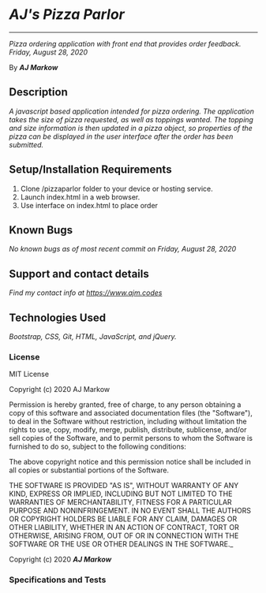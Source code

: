 # _AJ's Pizza Parlor_

---

_Pizza ordering application with front end that provides order feedback. Friday, August 28, 2020_

By **_AJ Markow_**

## Description

_A javascript based application intended for pizza ordering. The application takes the size of pizza requested, as well as toppings wanted. The topping and size information is then updated in a pizza object, so properties of the pizza can be displayed in the user interface after the order has been submitted._

## Setup/Installation Requirements

1. Clone /pizzaparlor folder to your device or hosting service.
2. Launch index.html in a web browser.
3. Use interface on index.html to place order

## Known Bugs

_No known bugs as of most recent commit on Friday, August 28, 2020_

## Support and contact details

_Find my contact info at https://www.ajm.codes_

## Technologies Used

_Bootstrap, CSS, Git, HTML, JavaScript, and jQuery._

### License

MIT License

Copyright (c) 2020 AJ Markow

Permission is hereby granted, free of charge, to any person obtaining a copy
of this software and associated documentation files (the "Software"), to deal
in the Software without restriction, including without limitation the rights
to use, copy, modify, merge, publish, distribute, sublicense, and/or sell
copies of the Software, and to permit persons to whom the Software is
furnished to do so, subject to the following conditions:

The above copyright notice and this permission notice shall be included in all
copies or substantial portions of the Software.

THE SOFTWARE IS PROVIDED "AS IS", WITHOUT WARRANTY OF ANY KIND, EXPRESS OR
IMPLIED, INCLUDING BUT NOT LIMITED TO THE WARRANTIES OF MERCHANTABILITY,
FITNESS FOR A PARTICULAR PURPOSE AND NONINFRINGEMENT. IN NO EVENT SHALL THE
AUTHORS OR COPYRIGHT HOLDERS BE LIABLE FOR ANY CLAIM, DAMAGES OR OTHER
LIABILITY, WHETHER IN AN ACTION OF CONTRACT, TORT OR OTHERWISE, ARISING FROM,
OUT OF OR IN CONNECTION WITH THE SOFTWARE OR THE USE OR OTHER DEALINGS IN THE
SOFTWARE.\_

Copyright (c) 2020 **_AJ Markow_**

### Specifications and Tests
